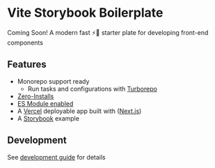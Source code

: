 # Vite Storybook Boilerplate

Coming Soon! A modern fast ⚡💨 starter plate for developing front-end components

## Features

- Monorepo support ready
    - Run tasks and configurations with [Turborepo](https://turbo.build/repo)
- [Zero-Installs](https://yarnpkg.com/features/zero-installs)
- [ES Module enabled](https://nodejs.org/api/esm.html#enabling)
- A [Vercel](https://vercel.com/) deployable app built with ([Next.js](https://nextjs.org/))
- A [Storybook](https://storybook.js.org) example

## Development

See [development guide](DEVELOPMENT.md) for details
